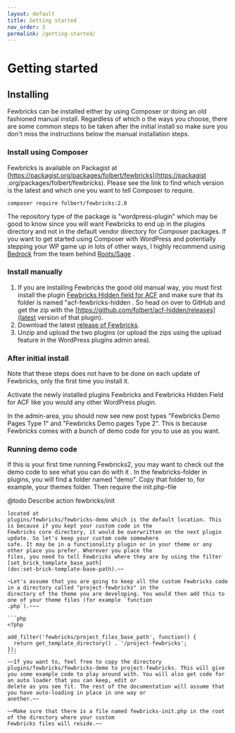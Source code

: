 ```yaml
---
layout: default
title: Getting started 
nav_order: 3
permalink: /getting-started/
---
```


# Getting started

## Installing
Fewbricks can be installed either by using Composer or doing an old fashioned manual install. Regardless of which o
the ways you choose, there are some common steps to be taken after the initial install so make sure you don't miss 
the instructions below the manual installation steps.

### Install using Composer
Fewbricks is available on Packagist at [https://packagist.org/packages/folbert/fewbricks](https://packagist
.org/packages/folbert/fewbricks). Please see the link to find which version is the latest and which one you want to 
tell Composer to require.

`composer require folbert/fewbricks:2.0`

The repository type of the package is "wordpress-plugin" which may be good to know since you will want Fewbricks to
end up in the plugins directory and not in the default vendor directory for Composer packages. If you want to get
started using Composer with WordPress and potentially stepping your WP game up in lots of other ways, I highly
recommend using [Bedrock](https://roots.io/bedrock/) from the team behind [Roots/Sage](https://roots.io/) .

### Install manually
1. If you are installing Fewbricks the good old manual way, you must first install the plugin [Fewbricks Hidden field
for ACF](https://github.com/folbert/acf-fewbricks-hidden) and make sure that its folder is named "acf-fewbricks-hidden
. So head on over to GitHub and get the zip with the [https://github.com/folbert/acf-hidden/releases](latest version
of that plugin).
2. Download the latest [release of Fewbricks](https://github.com/folbert/fewbricks/releases).
3. Unzip and upload the two plugins (or upload the zips using the upload feature in the WordPress plugins admin area).

### After initial install
Note that these steps does not have to be done on each update of Fewbricks, only the first time you install it.

Activate the newly installed plugins Fewbricks and Fewbricks Hidden Field for ACF like you would any other WordPress
plugin.

In the admin-area, you should now see new post types "Fewbricks Demo Pages Type 1" and "Fewbricks Demo pages Type 2".
This is because Fewbricks comes with a bunch of demo code for you to use as you want.

### Running demo code
If this is your first time running Fewbricks2, you may want to check out the demo code to see what you can do with it
. In the fewbricks-folder in plugins, you will find a folder named "demo". Copy that folder to, for example, your 
themes folder. Then require the init.php-file  

@todo Describe action fewbricks/init

~~~The first thing you want to do is to tell Fewbricks that the code you are going to write for it will not be 
located at
plugins/fewbricks/fewbricks-demo which is the default location. This is because if you kept your custom code in the
Fewbricks core directory, it would be overwritten on the next plugin update. So let's keep your custom code somewhere
safe. It may be in a functionality plugin or in your theme or any other place you prefer. Wherever you place the
files, you need to tell Fewbricks where they are by using the filter [set_brick_template_base_path]
(doc:set-brick-template-base-path).~~

~Let's assume that you are going to keep all the custom Fewbricks code in a directory called "project-fewbricks" in the
directory of the theme you are developing. You would then add this to one of your theme files (for example `function
.php`).~~~

```php
<?php

add_filter('fewbricks/project_files_base_path', function() {
  return get_template_directory() . '/project-fewbricks';
});
```
~~If you want to, feel free to copy the directory plugins/fewbricks/fewbricks-demo to project-fewbricks. This will give
you some example code to play around with. You will also get code for an auto loader that you can keep, edit or
delete as you see fit. The rest of the documentation will assume that you have auto-loading in place in one way or
another.~~
 
~~Make sure that there is a file named fewbricks-init.php in the root of the directory where your custom
Fewbricks files will reside.~~
